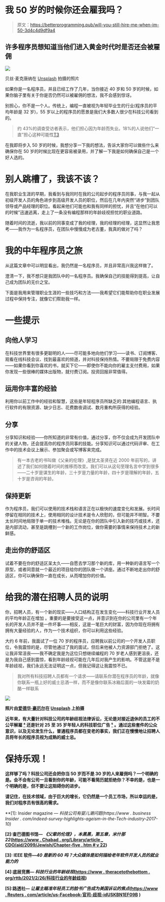 # 我 50 岁的时候你还会雇我吗？

> 原文：<https://betterprogramming.pub/will-you-still-hire-me-when-im-50-3d4c4d9df9a4>

## 许多程序员想知道当他们进入黄金时代时是否还会被雇佣

![](img/2b59f39535367bb6d662bc6b5fb5d81a.png)

贝丝·麦克唐纳在 [Unsplash](https://unsplash.com/s/photos/whisky-bottle?utm_source=unsplash&utm_medium=referral&utm_content=creditCopyText) 拍摄的照片

如果你是一名程序员，并且已经工作了几年，当你接近 40 岁和 50 岁的时候，如果你脑子里有关于你是否仍然可以被雇佣的想法，我不会感到惊讶。

别担心，你不是一个人。传统上，编程一直被视为年轻毕业生的行业(程序员的平均年龄是 32 岁)，55 岁以上的程序员的愿景是我们大多数人很少在科技公司看到的。

> 约 43%的调查受访者表示，他们担心因为年龄而失业。18%的人说他们“一直”担心这种可能性[T3](https://www.businessinsider.com/indeed-survey-highlights-ageism-in-the-tech-industry-2017-10)

在我即将步入 50 岁的时候，我想分享一下我的想法，告诉大家你可以做些什么来确保你在 50 岁的时候比现在更容易被录用，并了解一下我是如何确保自己是一个好人选的。

# 别人跳槽了，我该不该？

在我职业生涯的早期，我看到与我同时在我的公司起步的程序员同事，与我一起从初级开发人员的角色进步到高级开发人员的职位，然后在几年内突然“进步”到团队领导或产品经理的职位。看起来他们可能也和我有同样的担忧，并且“在他们可以的时候”迅速逃离，走上了一条没有编程那样的年龄歧视担忧的职业道路。

随着时间的流逝，我以前的同事变成了我的经理，我的经理的经理，这显然让我思考——我作为一名程序员，在团队中慢慢成为老古董，我真的做对了吗？

# 我的中年程序员之旅

从这篇文章中可以明显看出，我仍然是一名程序员，并且非常高兴我这样做了。

澄清一下，我不想只是我团队中的一名程序员。我确保自己的技能得到提高，让自己成为团队的无价之宝。

下面是我用来管理职业生涯的一些技巧和方法——我希望它们能帮助你在职业发展过程中保持专注，就像它们帮助我一样。

# 一些提示

## 向他人学习

在科技世界里有很多更聪明的人——尽可能多地向他们学习——读书、订阅博客、观看在线科技会议、找到最喜欢的频道，并对科技保持热情。不要局限于免费内容——如果你看到你喜欢的书，就买下它——即使你不能向你的雇主支付费用，如果你发现一些很棒的媒体出版物，就付费订阅。投资回报非常值得。

## **运用你丰富的经验**

利用你以前工作中的经验和智慧，这些是年轻程序员所缺乏的:其他编程语言、执行软件的有限资源、缺少日志、花费数夜调试、数月重构所获得的经验。

## **分享**

分享知识和经验——你所知道的非常有价值，通过分享，你不仅会成为开发团队中的关键人物，还会提高你的程序员同事的技能。分享知识可以通过代码评审、在工作中的技术会议上展示、参加聚会或写博客来完成。

> 有一本古老的书叫做《父亲的伦理》,是犹太圣贤在近 2000 年前写的，讲述了我们如何随着时间的推移而改变。我们可以从这句至理名言中学到很多——二十岁是谋生的年龄，三十岁是力量的年龄，四十岁是理解的年龄，五十岁是咨询的年龄。[](https://www.chabad.org/library/article_cdo/aid/2099/jewish/Chapter-Five.htm#v22)

## **保持更新**

作为程序员，我们可以使用的技术栈和语言正在以极快的速度变化和发展。长时间停留在相同的技术上，使用相同的设计技术是令人欣慰的，但可能并不明智。不要太长时间地局限于单一的技术堆栈。无论是在你的团队中引入新的技巧或技术，还是内部流动，甚至是跳槽到一个新的工作岗位，做你需要的事情来保持技术上的新鲜感。

## **走出你的舒适区**

试着不要在你的舒适区呆太久——自愿去学习那个新的库，用一种新的语言写一个原型，或者同意就一个最近的项目给你的团队做一个讲座。通过不断地走出你的舒适区，你可以确保你一直在成长，从而增加你的价值。

# 给我的潜在招聘人员的说明

你，招聘人员，有一个新的现实——人口结构正在发生变化——科技行业开发人员的平均年龄正在增加 [](https://arxiv.org/ftp/arxiv/papers/2004/2004.05847.pdf) 。重要的是要接受这一点，并意识到在你的公司里有一个年长的开发人员并不是一件坏事——相反，这是一笔巨大的财富，因为你现在将拥有拥有大量经验的人，作为一个技术组织，你可以利用这些经验。

大约 6 年前，我面试了一位 70 岁的程序员，应聘我以前公司的一个开发人员职位，令我震惊的是，尽管他通过了我的面试，但后来他被人力资源部门拒绝了。这让我非常沮丧——我不确定我是为这位只想继续编程的 70 岁老人感到更沮丧，还是为我自己感到震惊，看到年龄歧视可能在几年后对我产生的影响。不管这是不是年龄歧视，我们永远无法证明这一点，但我记得这让我震惊不已。

> 我对所有科技招聘人员都有一个请求——请联系你潜在程序员的年龄，就像你联系一瓶上好的威士忌酒一样，而不是像你联系冰箱后面的一块发霉的奶酪一样联系

**![](img/07bda35a6100d105e30c8c954920ecaa.png)**

**照片由[爱德华·豪厄尔](https://unsplash.com/@edwardhowellphotography?utm_source=unsplash&utm_medium=referral&utm_content=creditCopyText)在 [Unsplash](https://unsplash.com/s/photos/whisky-bottle?utm_source=unsplash&utm_medium=referral&utm_content=creditCopyText) 上拍摄**

**近年来，有大量针对科技公司的年龄歧视法律诉讼，无论是对接近退休的员工的不公平解雇 [⁴](https://www.theracetothebottom.org/rttb/2021/2/26/age-discrimination-in-the-tech-industry) 还是针对 25 至 35 岁年轻人的科技职位广告 [⁵](https://www.reuters.com/article/us-facebook-lawsuit-discrimination-idUSKBN1EF09B) 。通过这些套件的公众意识，以及无论发生什么，普通程序员都在变老的事实，我们正在慢慢地让招聘人员将年长的程序员视为成熟的威士忌。**

# **保持乐观！**

**这样够了吗？科技公司还会把你当 50 岁而不是 30 岁的人来雇佣吗？一个明确的是。会不会有公司一旦看到你的年龄，可能不看简历就拒绝你？不幸的是，也是一个明确的是，但不要让这阻碍你的进步。**

**请记住，在技术领域，由于巨大的增长，它仍然是一个员工市场，所以幸运的是，我们对程序员有很高的需求。**

**[1]: Insider magazine — *科技公司有婴儿潮问题(*https://www . business Insider . com/indeed-survey-highlights-ageism-in-the-Tech-industry-2017-10)**

**[2]:查巴德图书馆— *《父辈的伦理》，本黑黑，第五章，米什那 22*([https://www . Chabad . org/Library/article _ CDO/aid/2099/Jewish/Chapter-five . htm # v 22](https://www.chabad.org/library/article_cdo/aid/2099/jewish/Chapter-Five.htm#v22))**

**[3]: IEEE 软件—*40 是新的 60 吗？大众媒体是如何描绘老年软件开发人员的就业能力的***

**[4]:底层竞赛— *科技行业的年龄歧视*([https://www . theracetothebottom . org/rttb/2021/2/26/科技行业的年龄歧视](https://www.theracetothebottom.org/rttb/2021/2/26/age-discrimination-in-the-tech-industry))**

**[5]:路透社— *让雇主瞄准年轻员工的脸书广告成为美国诉讼的焦点(*[https://www . Reuters . com/article/us-Facebook-官司-歧视-idUSKBN1EF09B](https://www.reuters.com/article/us-facebook-lawsuit-discrimination-idUSKBN1EF09B) )**